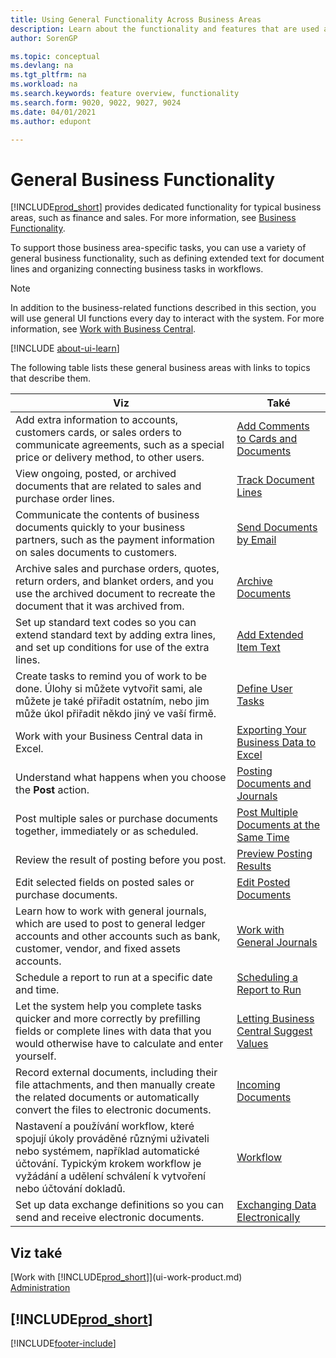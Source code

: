 ```yaml
---
title: Using General Functionality Across Business Areas
description: Learn about the functionality and features that are used across business areas in Business Central.
author: SorenGP

ms.topic: conceptual
ms.devlang: na
ms.tgt_pltfrm: na
ms.workload: na
ms.search.keywords: feature overview, functionality
ms.search.form: 9020, 9022, 9027, 9024
ms.date: 04/01/2021
ms.author: edupont

---
```

# General Business Functionality
[!INCLUDE[prod_short](includes/prod_short.md)] provides dedicated functionality for typical business areas, such as finance and sales. For more information, see [Business Functionality](across-business-functionality.md).

To support those business area-specific tasks, you can use a variety of general business functionality, such as defining extended text for document lines and organizing connecting business tasks in workflows.

> [!NOTE]
> In addition to the business-related functions described in this section, you will use general UI functions every day to interact with the system. For more information, see [Work with Business Central](ui-work-product.md).

[!INCLUDE [about-ui-learn](includes/about-ui-learn.md)]

The following table lists these general business areas with links to topics that describe them.

| Viz | Také |
| --- | --- |
| Add extra information to accounts, customers cards, or sales orders to communicate agreements, such as a special price or delivery method, to other users. | [Add Comments to Cards and Documents](across-how-use-comments.md) |
| View ongoing, posted, or archived documents that are related to sales and purchase order lines. | [Track Document Lines](across-how-to-track-document-lines.md) |
| Communicate the contents of business documents quickly to your business partners, such as the payment information on sales documents to customers. | [Send Documents by Email](ui-how-send-documents-email.md) |
| Archive sales and purchase orders, quotes, return orders, and blanket orders, and you use the archived document to recreate the document that it was archived from. | [Archive Documents](across-how-to-archive-documents.md) |
| Set up standard text codes so you can extend standard text by adding extra lines, and set up conditions for use of the extra lines. | [Add Extended Item Text](ui-how-define-ext-text.md) |
| Create tasks to remind you of work to be done. Úlohy si můžete vytvořit sami, ale můžete je také přiřadit ostatním, nebo jim může úkol přiřadit někdo jiný ve vaší firmě. | [Define User Tasks](across-user-tasks.md) |
| Work with your Business Central data in Excel. | [Exporting Your Business Data to Excel](about-export-data.md) |
| Understand what happens when you choose the **Post** action. | [Posting Documents and Journals](ui-post-documents-journals.md) |
| Post multiple sales or purchase documents together, immediately or as scheduled. | [Post Multiple Documents at the Same Time](ui-batch-posting.md) |
| Review the result of posting before you post. | [Preview Posting Results](ui-how-preview-post-results.md) |
| Edit selected fields on posted sales or purchase documents. | [Edit Posted Documents](across-edit-posted-document.md) |
| Learn how to work with general journals, which are used to post to general ledger accounts and other accounts such as bank, customer, vendor, and fixed assets accounts. | [Work with General Journals](ui-work-general-journals.md) |
| Schedule a report to run at a specific date and time. | [Scheduling a Report to Run](ui-work-report.md#ScheduleReport) |
| Let the system help you complete tasks quicker and more correctly by prefilling fields or complete lines with data that you would otherwise have to calculate and enter yourself. | [Letting Business Central Suggest Values](ui-let-system-suggest-values.md) |
| Record external documents, including their file attachments, and then manually create the related documents or automatically convert the files to electronic documents. | [Incoming Documents](across-income-documents.md) |
| Nastavení a používání workflow, které spojují úkoly prováděné různými uživateli nebo systémem, například automatické účtování. Typickým krokem workflow je vyžádání a udělení schválení k vytvoření nebo účtování dokladů. | [Workflow](across-workflow.md) |
| Set up data exchange definitions so you can send and receive electronic documents. | [Exchanging Data Electronically](across-data-exchange.md) |

## Viz také
[Work with [!INCLUDE[prod_short](includes/prod_short.md)]](ui-work-product.md)  
[Administration](admin-setup-and-administration.md)

## [!INCLUDE[prod_short](includes/free_trial_md.md)]


[!INCLUDE[footer-include](includes/footer-banner.md)]